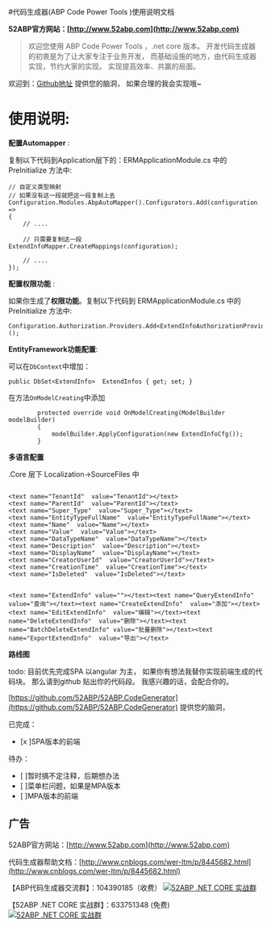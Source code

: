 
#代码生成器(ABP Code Power Tools )使用说明文档

**52ABP官方网站：[http://www.52abp.com](http://www.52abp.com)**

>欢迎您使用 ABP Code Power Tools ，.net core 版本。
开发代码生成器的初衷是为了让大家专注于业务开发，
而基础设施的地方，由代码生成器实现，节约大家的实现。
实现提高效率、共赢的局面。

欢迎到：[Github地址](https://github.com/52ABP/52ABP.CodeGenerator) 提供您的脑洞，
如果合理的我会实现哦~

# 使用说明:

**配置Automapper** :

复制以下代码到Application层下的：ERMApplicationModule.cs
中的 PreInitialize 方法中:

```
// 自定义类型映射
// 如果没有这一段就把这一段复制上去
Configuration.Modules.AbpAutoMapper().Configurators.Add(configuration =>
{
    // ....

    // 只需要复制这一段
ExtendInfoMapper.CreateMappings(configuration);

    // ....
});

```

**配置权限功能**  :

如果你生成了**权限功能**。复制以下代码到 ERMApplicationModule.cs
中的 PreInitialize 方法中:

```
Configuration.Authorization.Providers.Add<ExtendInfoAuthorizationProvider>();

```

**EntityFramework功能配置**:

可以在```DbContext```中增加：

 ```
public DbSet<ExtendInfo>  ExtendInfos { get; set; }

 ```

在方法```OnModelCreating```中添加

```
        protected override void OnModelCreating(ModelBuilder modelBuilder)
        {
            modelBuilder.ApplyConfiguration(new ExtendInfoCfg());
        }

```


**多语言配置**  

.Core 层下 Localization->SourceFiles 中

```

<text name="TenantId"  value="TenantId"></text>
<text name="ParentId"  value="ParentId"></text>
<text name="Super_Type"  value="Super_Type"></text>
<text name="EntityTypeFullName"  value="EntityTypeFullName"></text>
<text name="Name"  value="Name"></text>
<text name="Value"  value="Value"></text>
<text name="DataTypeName"  value="DataTypeName"></text>
<text name="Description"  value="Description"></text>
<text name="DisplayName"  value="DisplayName"></text>
<text name="CreatorUserId"  value="CreatorUserId"></text>
<text name="CreationTime"  value="CreationTime"></text>
<text name="IsDeleted"  value="IsDeleted"></text>


<text name="ExtendInfo" value=""></text><text name="QueryExtendInfo"  value="查询"></text><text name="CreateExtendInfo"  value="添加"></text><text name="EditExtendInfo"  value="编辑"></text><text name="DeleteExtendInfo"  value="删除"></text><text name="BatchDeleteExtendInfo" value="批量删除"></text><text name="ExportExtendInfo"  value="导出"></text>                             

```




 **路线图**

todo: 目前优先完成SPA 以angular 为主，
如果你有想法我替你实现前端生成的代码块。
那么请到github 贴出你的代码段。
我感兴趣的话，会配合你的。

[https://github.com/52ABP/52ABP.CodeGenerator](https://github.com/52ABP/52ABP.CodeGenerator) 提供您的脑洞，

已完成：
- [x ]SPA版本的前端

待办：
- [ ]暂时搞不定注释，后期想办法
- [ ]菜单栏问题，如果是MPA版本
- [ ]MPA版本的前端
## 广告

52ABP官方网站：[http://www.52abp.com](http://www.52abp.com)

代码生成器帮助文档：[http://www.cnblogs.com/wer-ltm/p/8445682.html](http://www.cnblogs.com/wer-ltm/p/8445682.html)

【ABP代码生成器交流群】：104390185（收费）
[![52ABP .NET CORE 实战群](http://pub.idqqimg.com/wpa/images/group.png)](http://shang.qq.com/wpa/qunwpa?idkey=3f301fa3101d3201c391aba77803b523fcc53e59d0c68e6eeb9a79336c366d92)

【52ABP .NET CORE 实战群】：633751348 (免费)
[![52ABP .NET CORE 实战群](http://pub.idqqimg.com/wpa/images/group.png)](https://jq.qq.com/?_wv=1027&k=5pWtBvu)
